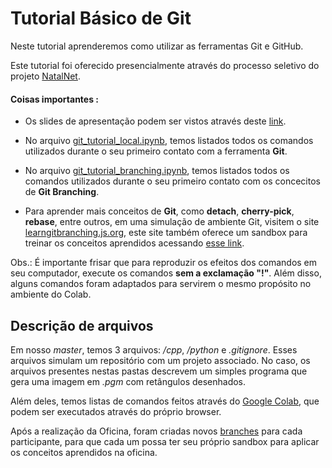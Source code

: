 # Tutorial Básico de Git

Neste tutorial aprenderemos como utilizar as ferramentas Git e GitHub.

Este tutorial foi oferecido presencialmente através do processo seletivo do projeto [NatalNet](https://github.com/Natalnet).

#### Coisas importantes :

- Os slides de apresentação podem ser vistos através deste [link](https://docs.google.com/presentation/d/1IH-N9yISdsewonJFyCP2ZzpO4xwAASVkQ_HSoTU0hW8/edit?usp=sharing).

- No arquivo [git_tutorial_local.ipynb](https://github.com/angelomarcelino/git-tutorial/blob/master/git_tutorial_local.ipynb), temos listados todos os comandos utilizados durante o seu primeiro contato com a ferramenta **Git**.

- No arquivo [git_tutorial_branching.ipynb](https://github.com/angelomarcelino/git-tutorial/blob/master/git_tutorial_branching.ipynb), temos listados todos os comandos utilizados durante o seu primeiro contato com os concecitos de **Git Branching**.

- Para aprender mais conceitos de **Git**, como **detach**, **cherry-pick**, **rebase**, entre outros, em uma simulação de ambiente Git, visitem o site [learngitbranching.js.org](https://learngitbranching.js.org/), este site também oferece um sandbox para treinar os conceitos aprendidos acessando [esse link](https://learngitbranching.js.org/?NODEMO).

Obs.: É importante frisar que para reproduzir os efeitos dos comandos em seu computador, execute os comandos **sem a exclamação "!"**. Além disso, alguns comandos foram adaptados para servirem o mesmo propósito no ambiente do Colab.

## Descrição de arquivos

Em nosso _master_, temos 3 arquivos: _/cpp_, _/python_ e _.gitignore_. Esses arquivos simulam um repositório com um projeto associado. No caso, os arquivos presentes nestas pastas descrevem um simples programa que gera uma imagem em _.pgm_ com retângulos desenhados.

Além deles, temos listas de comandos feitos através do [Google Colab](https://colab.research.google.com/), que podem ser executados através do próprio browser.

Após a realização da Oficina, foram criadas novos [branches](https://github.com/angelomarcelino/git-tutorial/branches/all) para cada participante, para que cada um possa ter seu próprio sandbox para aplicar os conceitos aprendidos na oficina.
